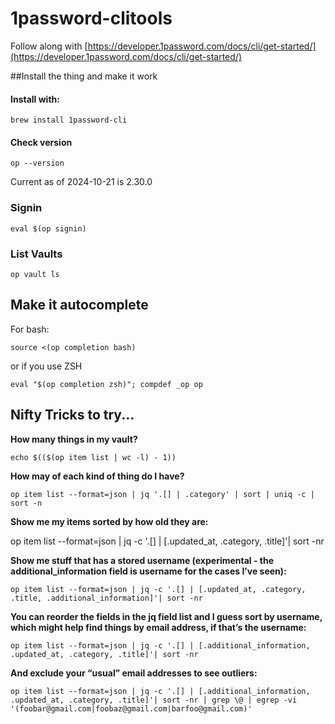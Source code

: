 # 1password-clitools
Follow along with [https://developer.1password.com/docs/cli/get-started/](https://developer.1password.com/docs/cli/get-started/)

##Install the thing and make it work

#### Install with:

`brew install 1password-cli`

#### Check version

`op --version`

Current as of 2024-10-21 is 2.30.0

### Signin
`eval $(op signin)`

### List Vaults
`op vault ls`

## Make it autocomplete

For bash:

`source <(op completion bash)`

or if you use ZSH

`eval "$(op completion zsh)"; compdef _op op`


## Nifty Tricks to try...

**How many things in my vault?**

`echo $(($(op item list | wc -l) - 1))`

**How may of each kind of thing do I have?**

`op item list --format=json | jq '.[] | .category' | sort | uniq -c | sort -n`

**Show me my items sorted by how old they are:**

op item list --format=json | jq -c '.[] | [.updated_at, .category, .title]'| sort -nr

**Show me stuff that has a stored username (experimental - the additional_information field is username for the cases I’ve seen):**

`op item list --format=json | jq -c '.[] | [.updated_at, .category, .title, .additional_information]'| sort -nr`

**You can reorder the fields in the jq field list and I guess sort by username, which might help find things by email address, if that’s the username:**

`op item list --format=json | jq -c '.[] | [.additional_information, .updated_at, .category, .title]'| sort -nr`

**And exclude your “usual” email addresses to see outliers:**

`op item list --format=json | jq -c '.[] | [.additional_information, .updated_at, .category, .title]'| sort -nr | grep \@ | egrep -vi '(foobar@gmail.com|foobaz@gmail.com|barfoo@gmail.com)'`
